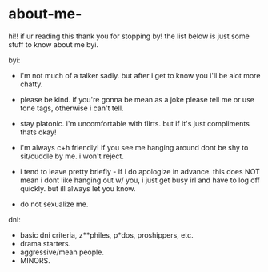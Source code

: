 # about-me-

hi!! if ur reading this thank you for stopping by! the list below is just some stuff to know about me byi.

byi:

- i'm not much of a talker sadly. but after i get to know you i'll be alot more chatty.
  
- please be kind. if you're gonna be mean as a joke please tell me or use tone tags, otherwise i can't tell.
  
- stay platonic. i'm uncomfortable with flirts. but if it's just compliments thats okay!
  
- i'm always c+h friendly! if you see me hanging around dont be shy to sit/cuddle by me. i won't reject.

- i tend to leave pretty briefly - if i do apologize in advance. this does NOT mean i dont like hanging out w/ you, i just get busy irl and have to log off quickly. but ill always let you know.

- do not sexualize me.

dni:
  
- basic dni criteria, z**philes, p*dos, proshippers, etc.
- drama starters.
- aggressive/mean people.
- MINORS. 
